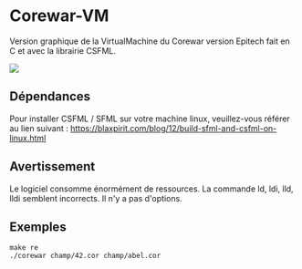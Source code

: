 # Corewar-VM
Version graphique de la VirtualMachine du Corewar version Epitech fait en C et avec la librairie CSFML.

![](corewaer.gif)

## Dépendances

Pour installer CSFML / SFML sur votre machine linux, veuillez-vous référer au lien suivant : https://blaxpirit.com/blog/12/build-sfml-and-csfml-on-linux.html

## Avertissement

Le logiciel consomme énormément de ressources. La commande ld, ldi, lld, lldi semblent incorrects. Il n'y a pas d'options.

## Exemples

```
make re
./corewar champ/42.cor champ/abel.cor
```



